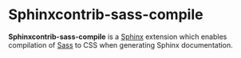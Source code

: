 # Sphinxcontrib-sass-compile

**Sphinxcontrib-sass-compile** is a [Sphinx](http://www.sphinx-doc.org/en/master/) extension
which enables compilation of [Sass](https://sass-lang.com/) to CSS
when generating Sphinx documentation.
